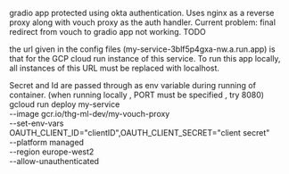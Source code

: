 gradio app protected using okta authentication. Uses nginx as a reverse proxy along with vouch proxy as the auth handler.
Current problem: final redirect from vouch to gradio app not working. TODO

the url given in the config files (my-service-3blf5p4gxa-nw.a.run.app) is that for the GCP cloud run instance of this service. To run this app locally, all instances of this URL must be replaced with localhost.


Secret and Id are passed through as env variable during running of container.
(when running locally , PORT must be specified , try 8080)
gcloud run deploy my-service \
--image gcr.io/thg-ml-dev/my-vouch-proxy \
--set-env-vars OAUTH_CLIENT_ID="clientID",OAUTH_CLIENT_SECRET="client secret" \
--platform managed \
--region europe-west2 \
--allow-unauthenticated
